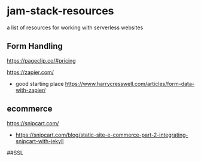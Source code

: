 # jam-stack-resources
a list of resources for working with serverless websites


## Form Handling 
https://pageclip.co/#pricing

https://zapier.com/
- good starting place https://www.harrycresswell.com/articles/form-data-with-zapier/


## ecommerce
https://snipcart.com/
- https://snipcart.com/blog/static-site-e-commerce-part-2-integrating-snipcart-with-jekyll

##SSL
